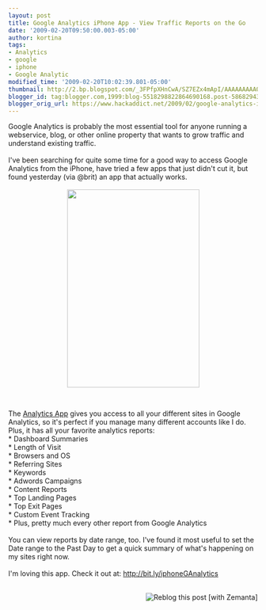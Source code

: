 ```yaml
---
layout: post
title: Google Analytics iPhone App - View Traffic Reports on the Go
date: '2009-02-20T09:50:00.003-05:00'
author: kortina
tags:
- Analytics
- google
- iphone
- Google Analytic
modified_time: '2009-02-20T10:02:39.801-05:00'
thumbnail: http://2.bp.blogspot.com/_3FPfpXHnCwA/SZ7EZx4mApI/AAAAAAAAAQo/_yh97KauGzs/s72-c/photo.jpg
blogger_id: tag:blogger.com,1999:blog-5518298822864690168.post-5868294300680004455
blogger_orig_url: https://www.hackaddict.net/2009/02/google-analytics-iphone-app-view.html
---
```


Google Analytics is probably the most essential tool for anyone running a webservice, blog, or other online property that wants to grow traffic and understand existing traffic.<br /><br />I've been searching for quite some time for a good way to access Google Analytics from the iPhone, have tried a few apps that just didn't cut it, but found yesterday (via @brit) an app that actually works.<br /><br /><a onblur="try {parent.deselectBloggerImageGracefully();} catch(e) {}" href="http://2.bp.blogspot.com/_3FPfpXHnCwA/SZ7EZx4mApI/AAAAAAAAAQo/_yh97KauGzs/s1600-h/photo.jpg"><img style="margin: 0px auto 10px; display: block; text-align: center; cursor: pointer; width: 267px; height: 400px;" src="http://2.bp.blogspot.com/_3FPfpXHnCwA/SZ7EZx4mApI/AAAAAAAAAQo/_yh97KauGzs/s400/photo.jpg" alt="" id="BLOGGER_PHOTO_ID_5304893358255506066" border="0"></a><br /><br />The <a href="http://bit.ly/iphoneGAnalytics">Analytics App</a> gives you access to all your different sites in Google Analytics, so it's perfect if you manage many different accounts like I do.  Plus, it has all your favorite analytics reports:<br />* Dashboard Summaries<br />* Length of Visit<br />* Browsers and OS<br />* Referring Sites<br />* Keywords<br />* Adwords Campaigns<br />* Content Reports<br />* Top Landing Pages<br />* Top Exit Pages<br />* Custom Event Tracking<br />* Plus, pretty much every other report from Google Analytics<br /><br />You can view reports by date range, too. I've found it most useful to set the Date range to the Past Day to get a quick summary of what's happening on my sites right now.<br /><br />I'm loving this app. Check it out at: <a href="http://bit.ly/iphoneGAnalytics">http://bit.ly/iphoneGAnalytics</a><br /><br /><div style="margin-top: 10px; height: 15px;" class="zemanta-pixie"><a class="zemanta-pixie-a" href="http://reblog.zemanta.com/zemified/9b7925ca-2367-403b-986a-42aeca28c0a0/" title="Zemified by Zemanta"><img style="border: medium none ; float: right;" class="zemanta-pixie-img" src="http://img.zemanta.com/reblog_c.png?x-id=9b7925ca-2367-403b-986a-42aeca28c0a0" alt="Reblog this post [with Zemanta]"></a></div>